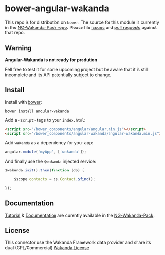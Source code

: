 # bower-angular-wakanda

This repo is for distribution on `bower`. The source for this module is currently
in the [NG-Wakanda-Pack repo](https://github.com/AMorgaut/NG-Wakanda-Pack/).
Please file [issues](https://github.com/AMorgaut/NG-Wakanda-Pack/issues) and [pull requests](https://github.com/AMorgaut/NG-Wakanda-Pack/pulls) against that repo.

## Warning

**Angular-Wakanda is not ready for prodution**

Fell free to test it for some upcoming project but be aware that it is still incomplete and its API potentially subject to change.

## Install

Install with [bower](http://bower.io):

```shell
bower install angular-wakanda
```

Add a `<script>` tags to your `index.html`:

```html
<script src="/bower_components/angular/angular.min.js"></script>
<script src="/bower_components/angular-wakanda/angular-wakanda.min.js"></script>
```

Add `wakanda` as a dependency for your app:

```javascript
angular.module('myApp', ['wakanda']);
```

And finally use the `$wakanda` injected service:

```javascript
$wakanda.init().then(function (ds) {

	$scope.contacts = ds.Contact.$find();

});
```

## Documentation

[Tutorial](http://ng-wakanda-pack.us.wak-apps.com/) 
& [Documentation](https://github.com/AMorgaut/NG-Wakanda-Pack/blob/master/API-DOC.md) 
are curently available in the [NG-Wakanda-Pack](https://github.com/AMorgaut/NG-Wakanda-Pack/).

## License

This connector use the Wakanda Framework data provider and share its dual (GPL/Commercial) [Wakanda License](http://wakanda.org/license)

